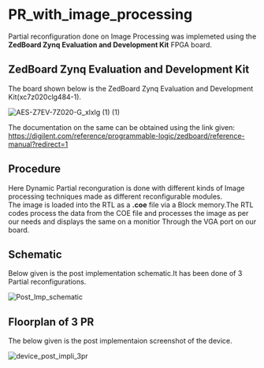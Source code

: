 # PR_with_image_processing

Partial reconfiguration done on Image Processing was implemeted using the **ZedBoard Zynq Evaluation and Development Kit** FPGA board.<br />

## ZedBoard Zynq Evaluation and Development Kit

The board shown below is the ZedBoard Zynq Evaluation and Development Kit(xc7z020clg484-1).<br />

![AES-Z7EV-7Z020-G_xlxlg (1) (1)](https://github.com/mrdunker/PR_with_image_processing/assets/38190245/8df072c7-77d7-45ab-b724-4284310991ac)

The documentation on the same can be obtained using the link given: <br />
https://digilent.com/reference/programmable-logic/zedboard/reference-manual?redirect=1

## Procedure

Here Dynamic Partial reconguration is done with different kinds of Image processing techniques made as different reconfigurable modules.<br /> 
The image is loaded into the RTL as a **.coe** file via a Block memory.The RTL codes process the data from the COE file and processes the image as per our needs and displays the same on a monitior Through the VGA port on our board.<br />

## Schematic

Below given is the post implementation schematic.It has been done of 3 Partial reconfigurations.<br />

![Post_Imp_schematic](https://github.com/mrdunker/PR_with_image_processing/assets/38190245/5c5a2e99-736e-4e80-be11-be7d4d3dc3f5)

## Floorplan of 3 PR 

The below given is the post implementaion screenshot of the device.<br />

![device_post_impli_3pr](https://github.com/mrdunker/PR_with_image_processing/assets/38190245/c7f70880-c231-4e6c-8b4b-9c254ded9de1)


